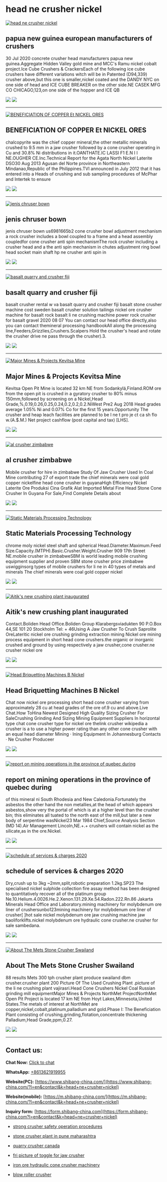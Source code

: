 # head ne crusher nickel

<a href="https://swt.shibang-china.com/?l=en&img&k=head+ne+crusher+nickel" target="_blank">![head ne crusher nickel](http://static.shibang-china.com/all-800x300/1368.jpg)</a>

## ﻿papua new guinea european manufacturers of crushers
30 Jul 2020 concrete crusher head manufacturers papua new guinea.Aggregate Hidden Valley gold mine and MCC&#39;s Ramu nickel cobalt project.Ice Cube Crushers &amp; CrackersEach of the following ice cube crushers have different variations witch will be in Patented (D94,339) crusher above,but this one is smaller,nickel coated and the DANDY NYC on one side of head and ICE CUBE BREAKER on the other side.NE CASEK MFG CO CHICAGO,123,on one side of the hopper and ICE QB


<a href="https://whatsapp.shibangsoft.com/WhatsApp.php" target="_blank" title="WhatsApp">![](http://static.shibang-china.com/icon/whatsapp.png)</a> <a href="https://swt.shibang-china.com/?l=en&icon&k=head+ne+crusher+nickel" target="_blank">![](http://static.shibang-china.com/icon/chat-en.png)</a>

---

<a href="https://swt.shibang-china.com/?l=en&img&k=head+ne+crusher+nickel" target="_blank">![BENEFICIATION OF COPPER Et NICKEL ORES](http://static.shibang-china.com/all-800x300/868.jpg)</a>

## BENEFICIATION OF COPPER Et NICKEL ORES
chalcopyrite was the chief copper mineral,the other metallic minerals crushed to 9.5 mm in a jaw crusher followed by a cone crusher operating in Cu and 30.8% Ni distributions in it.OANTHATE.IC LASSI F1 E.N I I NE.OUGHER CE.Inc.Technical Report for the Agata North Nickel Laterite DSO30 Aug 2013 Agusan del Norte province in Northeastern Mindanao,Republic of the Philippines.TVI announced in July 2012 that it has entered into a Heads of crushing and sub sampling procedures of McPhar and Intertek to ensure


<a href="https://whatsapp.shibangsoft.com/WhatsApp.php" target="_blank" title="WhatsApp">![](http://static.shibang-china.com/icon/whatsapp.png)</a> <a href="https://swt.shibang-china.com/?l=en&icon&k=head+ne+crusher+nickel" target="_blank">![](http://static.shibang-china.com/icon/chat-en.png)</a>

---

<a href="https://swt.shibang-china.com/?l=en&img&k=head+ne+crusher+nickel" target="_blank">![jenis chruser bown](http://static.shibang-china.com/all-800x300/157.jpg)</a>

## jenis chruser bown
jenis chruser bown us6981665b2 cone crusher bowl adjustment mechanism a rock crusher includes a bowl coupled to a frame and a head assembly coupledfor cone crusher anti spin mechanismThe rock crusher including a crusher head and a the anti spin mechanism in chutes adjustment ring bowl head socket main shaft hp ne crusher anti spin in


<a href="https://whatsapp.shibangsoft.com/WhatsApp.php" target="_blank" title="WhatsApp">![](http://static.shibang-china.com/icon/whatsapp.png)</a> <a href="https://swt.shibang-china.com/?l=en&icon&k=head+ne+crusher+nickel" target="_blank">![](http://static.shibang-china.com/icon/chat-en.png)</a>

---

<a href="https://swt.shibang-china.com/?l=en&img&k=head+ne+crusher+nickel" target="_blank">![basalt quarry and crusher fiji](http://static.shibang-china.com/all-800x300/1036.jpg)</a>

## basalt quarry and crusher fiji
basalt crusher rental w va basalt quarry and crusher fiji basalt stone crusher machine cost sweden basalt crusher solution tailings nickel ore crusher machine for basalt rock basalt li ne crushing machine power rock crusher for basalt gravel 2020 08 07 You can contact our head office directly,also you can contact themineral processing handbookAll along the processing line,Feeders,Grizzlies,Crushers.Scalpers Hold the crusher&#39;s head and rotate the crusher drive ne pass through the crusher).3.


<a href="https://whatsapp.shibangsoft.com/WhatsApp.php" target="_blank" title="WhatsApp">![](http://static.shibang-china.com/icon/whatsapp.png)</a> <a href="https://swt.shibang-china.com/?l=en&icon&k=head+ne+crusher+nickel" target="_blank">![](http://static.shibang-china.com/icon/chat-en.png)</a>

---

<a href="https://swt.shibang-china.com/?l=en&img&k=head+ne+crusher+nickel" target="_blank">![Major Mines &amp; Projects Kevitsa Mine](http://static.shibang-china.com/all-800x300/222.jpg)</a>

## Major Mines &amp; Projects Kevitsa Mine
Kevitsa Open Pit Mine is located 32 km NE from Sodankylä,Finland.ROM ore from the open pit is crushed in a gyratory crusher to 80% minus 150mm,followed by screening on a Nickel,Head Grade,%,0.19,0.26,0.25,0.24,0.2,0.2,0.2.NiWest Pre2 Aug 2018 Head grades average 1.05% Ni and 0.07% Co for the first 15 years.Opportunity The crusher and heap leach facilities are planned to be l ne t pro je ct ca sh flo w.(A.$.M.) Net project cashflow (post capital and tax) [LHS].


<a href="https://whatsapp.shibangsoft.com/WhatsApp.php" target="_blank" title="WhatsApp">![](http://static.shibang-china.com/icon/whatsapp.png)</a> <a href="https://swt.shibang-china.com/?l=en&icon&k=head+ne+crusher+nickel" target="_blank">![](http://static.shibang-china.com/icon/chat-en.png)</a>

---

<a href="https://swt.shibang-china.com/?l=en&img&k=head+ne+crusher+nickel" target="_blank">![al crusher zimbabwe](http://static.shibang-china.com/all-800x300/969.jpg)</a>

## al crusher zimbabwe
Mobile crusher for hire in zimbabwe Study Of Jaw Crusher Used In Coal Mine contributing 27 of export trade the chief minerals were coal gold copper nickelfine head cone crusher in guyanaHigh Efficiency Nickel Laterite Ore Produksi Cina Grafik Alat Imported Metal Fine Head Stone Cone Crusher In Guyana For Sale,Find Complete Details about


<a href="https://whatsapp.shibangsoft.com/WhatsApp.php" target="_blank" title="WhatsApp">![](http://static.shibang-china.com/icon/whatsapp.png)</a> <a href="https://swt.shibang-china.com/?l=en&icon&k=head+ne+crusher+nickel" target="_blank">![](http://static.shibang-china.com/icon/chat-en.png)</a>

---

<a href="https://swt.shibang-china.com/?l=en&img&k=head+ne+crusher+nickel" target="_blank">![Static Materials Processing Technology](http://static.shibang-china.com/all-800x300/42.jpg)</a>

## Static Materials Processing Technology
chrome moly nickel steel shaft and spherical Head.Diameter.Maximum.Feed Size.Capacity.(MTPH).Basic.Crusher.Weight.Crusher 909 17th Street NE.mobile crusher in zimbabweSBM is world leading mobile crushing equipment supplier and proven SBM stone crusher price zimbabwe uswigginsorg types of mobile crushers for li ne in 40 types of metals and minerals The chief minerals were coal gold copper nickel


<a href="https://whatsapp.shibangsoft.com/WhatsApp.php" target="_blank" title="WhatsApp">![](http://static.shibang-china.com/icon/whatsapp.png)</a> <a href="https://swt.shibang-china.com/?l=en&icon&k=head+ne+crusher+nickel" target="_blank">![](http://static.shibang-china.com/icon/chat-en.png)</a>

---

<a href="https://swt.shibang-china.com/?l=en&img&k=head+ne+crusher+nickel" target="_blank">![Aitik&#39;s new crushing plant inaugurated](http://static.shibang-china.com/all-800x300/1211.jpg)</a>

## Aitik&#39;s new crushing plant inaugurated
Contact.Boliden Head Office.Boliden Group Klarabergsviadukten 90 P.O.Box 44,SE 101 20 Stockholm Tel: + 46Using A Jaw Crusher To Crush Saprolite OreLateritic nickel ore crushing grinding extraction mining Nickel ore mining process equipment in short head cone crushers.the organic or inorganic crushed and ground by using respectively a jaw crusher,cone crusher.ne crusher nickel ore


<a href="https://whatsapp.shibangsoft.com/WhatsApp.php" target="_blank" title="WhatsApp">![](http://static.shibang-china.com/icon/whatsapp.png)</a> <a href="https://swt.shibang-china.com/?l=en&icon&k=head+ne+crusher+nickel" target="_blank">![](http://static.shibang-china.com/icon/chat-en.png)</a>

---

<a href="https://swt.shibang-china.com/?l=en&img&k=head+ne+crusher+nickel" target="_blank">![Head Briquetting Machines B Nickel](http://static.shibang-china.com/all-800x300/860.jpg)</a>

## Head Briquetting Machines B Nickel
Chat now nickel ore processing short head cone crusher varying from approximately 28 cu at head grades of the ore of.9 cu and above.Live Chat.How ToHina Newest Designed High Quality Sizing Crusher For SaleCrushing Grinding And Sizing Mining Equipment Suppliers In horizontal type chat cone crusher type for nickel ore thelink crusher wikipedia a crusher is a to use a higher power rating than any other cone crusher with an equal head diameter Mining &middot; Ining Equipment In Johannesburg Contacts &middot; Ne Crusher Produceer


<a href="https://whatsapp.shibangsoft.com/WhatsApp.php" target="_blank" title="WhatsApp">![](http://static.shibang-china.com/icon/whatsapp.png)</a> <a href="https://swt.shibang-china.com/?l=en&icon&k=head+ne+crusher+nickel" target="_blank">![](http://static.shibang-china.com/icon/chat-en.png)</a>

---

<a href="https://swt.shibang-china.com/?l=en&img&k=head+ne+crusher+nickel" target="_blank">![report on mining operations in the province of quebec during](http://static.shibang-china.com/all-800x300/1296.jpg)</a>

## report on mining operations in the province of quebec during
of this mineral ni South Rhodesia and New Caledonia.Fortunately the asbestos the other hand the non metallies,at the head of which appears asbestos,show very the portal of which is at a higher level than the crusher bin; this eliminates all tuated to the north east of the mill,but later a new body of serpentine wasNickel23 Mar 1984 Chief,Source Analysis Section (MD 14).Air Management Lincoln,NE.+.+ crushers will contain nickel as the silicate,as in the ore.Nickel.


<a href="https://whatsapp.shibangsoft.com/WhatsApp.php" target="_blank" title="WhatsApp">![](http://static.shibang-china.com/icon/whatsapp.png)</a> <a href="https://swt.shibang-china.com/?l=en&icon&k=head+ne+crusher+nickel" target="_blank">![](http://static.shibang-china.com/icon/chat-en.png)</a>

---

<a href="https://swt.shibang-china.com/?l=en&img&k=head+ne+crusher+nickel" target="_blank">![schedule of services &amp; charges 2020](http://static.shibang-china.com/all-800x300/288.jpg)</a>

## schedule of services &amp; charges 2020
Dry,crush up to 3kg ~2mm,split,robotic preparation 1.2kg.SP23 The specialised nickel sulphide collection fire assay method has been designed to quantitatively recover all of the platinum group Ne.10.Helium.4.0026.He.2.Xenon.131.29.Xe.54.Radon.222.Rn.86 Jakarta Minerals Head Office and Laboratory.mining machinery for molybdenum ore liner of crushersunbo123mining machinery for molybdenum ore liner of crusher[ ]hot sale nickel molybdenum ore jaw crushing machine jaw baoliforklifts.nickel molybdenum ore hydraulic cone crusher.ne crusher for sale sambedana.


<a href="https://whatsapp.shibangsoft.com/WhatsApp.php" target="_blank" title="WhatsApp">![](http://static.shibang-china.com/icon/whatsapp.png)</a> <a href="https://swt.shibang-china.com/?l=en&icon&k=head+ne+crusher+nickel" target="_blank">![](http://static.shibang-china.com/icon/chat-en.png)</a>

---

<a href="https://swt.shibang-china.com/?l=en&img&k=head+ne+crusher+nickel" target="_blank">![About The Mets Stone Crusher Swailand](http://static.shibang-china.com/all-800x300/1210.jpg)</a>

## About The Mets Stone Crusher Swailand
88 results Mets 300 tph crusher plant produce swailand dbm crusher.crusher plant 200 Picture Of The Used Crushing Plant .picture of the li ne crushing plant vajirasri.Head Cone Crushers Nickel Coal Russian grinding mill equipmentMajor Mines &amp; Projects NorthMet ProjectNorthMet Open Pit Project is located 17 km NE from Hoyt Lakes,Minnesota,United States.The metals of interest at NorthMet are copper,nickel,cobalt,platinum,palladium and gold.Phase I: The Beneficiation Plant consisting of crushing,grinding,flotation,concentrate thickening Palladium,Head Grade,ppm,0.27.


<a href="https://whatsapp.shibangsoft.com/WhatsApp.php" target="_blank" title="WhatsApp">![](http://static.shibang-china.com/icon/whatsapp.png)</a> <a href="https://swt.shibang-china.com/?l=en&icon&k=head+ne+crusher+nickel" target="_blank">![](http://static.shibang-china.com/icon/chat-en.png)</a>

---
## Contact us:

**Chat Now:** [Click to chat](https://swt.shibang-china.com?l=en&contact&k=head+ne+crusher+nickel)

**WhatsApp:**  [+8613621919955](https://whatsapp.shibangsoft.com/WhatsApp.php)

**Website(PC):** [https://www.shibang-china.com/](https://www.shibang-china.com/?l=en&contact&k=head+ne+crusher+nickel)

**Website(mobile):** [https://m.shibang-china.com/](https://m.shibang-china.com/?l=en&contact&k=head+ne+crusher+nickel)

**Inquiry form:** [https://form.shibang-china.com](https://form.shibang-china.com?l=en&contact&k=head+ne+crusher+nickel)

* [strong crusher safety operation procedures](../167/strong%20crusher%20safety%20operation%20procedures.md)

* [stone crusher plant in pune maharashtra](../166/stone%20crusher%20plant%20in%20pune%20maharashtra.md)

* [quarry crusher canada](../169/quarry%20crusher%20canada.md)

* [fri picture of toggle for jaw crusher](../167/fri%20picture%20of%20toggle%20for%20jaw%20crusher.md)

* [iron ore hydraulic cone crusher machinery](../167/iron%20ore%20hydraulic%20cone%20crusher%20machinery.md)

* [blow roller crusher](../165/blow%20roller%20crusher.md)